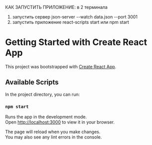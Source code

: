
КАК ЗАПУСТИТЬ ПРИЛОЖЕНИЕ:
в 2 терминала
1) запустить сервер json-server --watch data.json --port 3001
2) запустить приложение react-scripts start или npm start


# Getting Started with Create React App

This project was bootstrapped with [Create React App](https://github.com/facebook/create-react-app).

## Available Scripts

In the project directory, you can run:

### `npm start`

Runs the app in the development mode.\
Open [http://localhost:3000](http://localhost:3000) to view it in your browser.

The page will reload when you make changes.\
You may also see any lint errors in the console.
